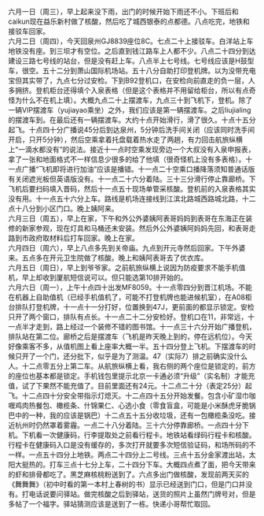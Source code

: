六月一日（周三），早上起来没下雨，出门的时候开始下雨还不小。下班后和caikun现在益乐新村做了核酸，然后吃了城西银泰的点都德。八点吃完，地铁和接驳车回家。</br>
六月二日（周四），今天回泉州GJ8839座位8C。七点二十上接驳车。白洋站上车地铁没有座。到三坝才有空位。之后直到钱江路车上人都不少。八点二十四分到达建设三路七号线的站台，但是没有赶上车。八点半上七号线。七号线应该是H鼓型车，很空。五十二分到萧山国际机场站。五十八分自助打印登机牌。以为没带充电宝但其实带了，九点七分过安检。下到B92登机口，在安检向前直走的负一层，人多拥挤。登机柜台还得填个入泉表格（但是这个表格并不用留给柜台，所以有点奇怪为什么不在机上填）。大概九点二十上摆渡车，九点三十到飞机下，登机。除了一辆VIP摆渡车（yujiayao乘坐）之外，我们应该是第一辆摆渡车。之后liujialing的摆渡车到。在最后还有一辆摆渡车。大约十点开始滑行，滑了很久。十点十五分起飞。十点四十分广播说45分后到达泉州，5分钟后洗手间关闭（应该同时洗手间开启，只开5分钟），然后空乘拿着托盘载着热水走了两趟，有力回击航旅纵横上“一滴水都没有”的说法。接近十一点时空乘发现旁边一个大叔没有入泉申报表，拿了一张和地面格式不一样信息少很多的给了他填（很奇怪机上没有多表格）。十一点广播“飞机即将进行加油”应该是播错。十一点二十空乘口播降落须知普通话版有关闭遮光板但英语版没有。十一点二十六分着陆。三十三分滑行停止靠廊桥。下飞机后要扫码填入晋码，然后十一点五十现场单管采核酸。登机前的入泉表格其实没有用。十一点五十六分上车。路线是机场连接线到江滨北路城西路城北路，十二点十八分到小区门口。晚上姨阿来。</br>
六月三日（周五），早上在家，下午和外公外婆姨阿表哥妈妈到表哥在东海正在装修的新家参观，现在灯具和马桶还未安装。然后外公外婆姨阿妈妈先回，和表哥走路到市政府取材料后打车回家。晚上在家。</br>
六月四日（周六），早上八点多先到关帝庙。九点到开元寺然后回家。下午外婆来。五点多在开元卫生院做了核酸。晚上和姨阿表哥去了优衣库。</br>
六月五日（周日），早上到爷爷家。之前航旅纵横上说因为防疫要求不能手机值机，早上却收到厦航短信说可以。但只能选第10排开始的。</br>
六月六日（周一），上午十点四十出发MF8059。十一点零四分到晋江机场。不能在机器上自助值机（已经手机值机了，可能不打登机牌也能进候机室），在A08柜台排队打登机牌，十一点十一分打好，位置换到47J，更前面的都显示锁定。安检只开了两个窗口，排队有点长。十一点二十二分安检好。登机口在11，非常远，十一点半才走到，路上经过一个装修不错的图书馆。十一点三十六分开始广播登机，排队站在第二位。廊桥之后是摆渡车（飞机是昨天晚上到的，停在远机位）。今天好像乘客不多，从值机图上看上座率大概一半。五十四分登上飞机。下摆渡车的时候只开了一个门，还分批下，似乎是为了测温。47（实际7）排之前确实没什么人。十二点零五分上第二车。从航旅纵横上看，我右侧的两个座位是锁定的，前方的座位也基本都是锁定。手机钱包里提示北京一卡通必须“升级”（实名制）才能充值，试了下果然不能充值了。目前里面还有24元。十二点二十分（表定25分）起飞。十二点四十分安全带指示灯熄灭。十二点四十五分开始发餐。包含小矿湿巾咖喱鸡肉热餐包、橄榄条、什锦果仁、心选小食（零食盲盒，可能是小米酥虎牙脆锅巴中的一种，我的应该是锅巴）十二点五十五分收垃圾，还有一包橄榄条没吃。接近杭州时仍然罩着雾霾。一点二十八分着陆。三十六分停靠廊桥。一点四十分下机。下机看一次健康码，行李提取处之前看行程卡。地铁站看绿码行程卡和核酸。行程卡在健康码入口是没有缓存的，多次打开就要多次短信验证码，和场所码的不一样。一点五十四分上地铁。两点二十四分上二号线。三点十五分金家渡出站，太阳大挺热的。打车三点十七分上车，二十四分下车。大概四点煮了面，把今天带来的虾和排骨都吃了。黑芝麻核桃粉送到了。六点多出门做核酸，发现前两天买的《舞舞舞》（初中时看的第一本村上春树的书）显示已经送到门口，但是门口并没有。打电话说要问驿站。做完核酸之后到驿站，送货的照片上虽然门牌号对，但是多帖了一个福字。驿站猜测应该是送到了一栋。快递小哥帮忙取回。</br>
